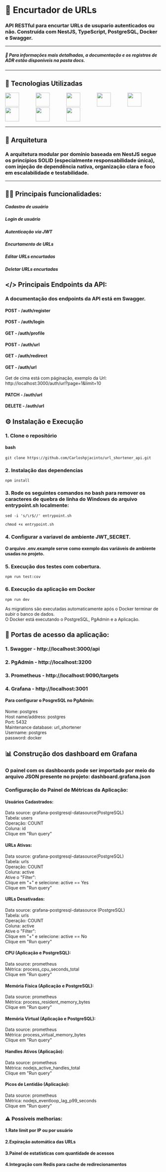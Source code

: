 # 🔗 Encurtador de URLs 

### API RESTful para encurtar URLs de usupario autenticados ou não. Construída com NestJS, TypeScript, PostgreSQL, Docker e Swagger.

---

##### 📄 Para informações mais detalhadas, a documentação e os registros de ADR estão disponíveis na pasta docs.

---

## 🚀 Tecnologias Utilizadas

<div>
  <img src="https://cdn.jsdelivr.net/gh/devicons/devicon@latest/icons/nestjs/nestjs-original.svg" width="45" height="45" style="margin-right: 50px;"/>
  <img src="https://cdn.jsdelivr.net/gh/devicons/devicon@latest/icons/nodejs/nodejs-original-wordmark.svg" width="45" height="45" style="margin-right: 50px;"/>
  <img src="https://cdn.jsdelivr.net/gh/devicons/devicon@latest/icons/typescript/typescript-original.svg" width="45" height="45" style="margin-right: 50px;"/>
  <img src="https://cdn.jsdelivr.net/gh/devicons/devicon@latest/icons/postgresql/postgresql-original-wordmark.svg" height="45" style="margin-right: 50px;"/>
  <img src="https://cdn.jsdelivr.net/gh/devicons/devicon@latest/icons/jest/jest-plain.svg" width="45" height="45"/>
  <img src="https://cdn.jsdelivr.net/gh/devicons/devicon@latest/icons/swagger/swagger-original-wordmark.svg" height="45" style="margin-right: 50px;"/>
  <img src="https://cdn.jsdelivr.net/gh/devicons/devicon@latest/icons/prometheus/prometheus-plain-wordmark.svg" height="45" style="margin-right: 50px;"/>
  <img src="https://cdn.jsdelivr.net/gh/devicons/devicon@latest/icons/grafana/grafana-original-wordmark.svg" height="45" style="margin-right: 50px;"/>
</div>

---

## 📁 Arquitetura

### A arquitetura modular por domínio baseada em NestJS segue os princípios SOLID (especialmente responsabilidade única), com injeção de dependência nativa, organização clara e foco em escalabilidade e testabilidade.

---

## 👨‍💻 Principais funcionalidades:

 ##### Cadastro de usuário
 ##### Login de usuário
 ##### Autenticação via JWT
 ##### Encurtamento de URLs
 ##### Editar URLs encurtadas
 ##### Deletar URLs encurtadas

## </> Principais Endpoints da API:

### A documentação dos endpoints da API está em Swagger.

#### POST - /auth/register

#### POST - /auth/login

#### GET - /auth/profile

#### POST - /auth/url

#### GET - /auth/redirect

#### GET - /auth/url

Get de cima está com páginação, exemplo da Url: http://localhost:3000/auth/url?page=1&limit=10

#### PATCH - /auth/url

#### DELETE - /auth/url

## ⚙️ Instalação e Execução

### 1. Clone o repositório

#### bash

    git clone https://github.com/Carloshpjacinto/url_shortener_api.git

### 2. Instalação das dependencias

    npm install

### 3. Rode os seguintes comandos no bash para remover os caracteres de quebra de linha do Windows do arquivo entrypoint.sh localmente:

    sed -i 's/\r$//' entrypoint.sh

    chmod +x entrypoint.sh

### 4. Configurar a variavel de ambiente JWT_SECRET.

#### O arquivo .env.example serve como exemplo das variáveis de ambiente usadas no projeto.

### 5. Execução dos testes com cobertura.

    npm run test:cov

### 6. Execução da aplicação em Docker

    npm run dev

As migrations são executadas automaticamente após o Docker terminar de subir o banco de dados.<br>
O Docker está executando o PostgreSQL, PgAdmin e a Aplicação.

## 🚪 Portas de acesso da aplicação:

### 1. Swagger - http://localhost:3000/api

### 2. PgAdmin - http://localhost:3200

### 3. Prometheus - http://localhost:9090/targets

### 4. Grafana - http://localhost:3001

#### Para configurar o PosgreSQL no PgAdmin:<br>
Nome:    postgres<br>
Host name/address:    postgres<br>
Port:    5432<br>
Maintenance database:    url_shortener<br>
Username:    postgres<br>
password:    docker

## 📊 Construção dos dashboard em Grafana

### O painel com os dashboards pode ser importado por meio do arquivo JSON presente no projeto: dashboard.grafana.json

### Configuração do Painel de Métricas da Aplicação:

#### Usuários Cadastrados: 
Data source: grafana-postgresql-datasource(PostgreSQL)<br>
Tabela: users<br>
Operação: COUNT<br>
Coluna: id<br>
Clique em "Run query"<br>

#### URLs Ativas:
Data source: grafana-postgresql-datasource(PostgreSQL)<br>
Tabela: urls<br>
Operação: COUNT<br>
Coluna: active<br>
Ative o "Filter":<br>
Clique em "+" e selecione: active == Yes<br>
Clique em "Run query"<br>

#### URLs Desativadas: 
Data source: grafana-postgresql-datasource (PostgreSQL)<br>
Tabela: urls<br>
Operação: COUNT<br>
Coluna: active<br>
Ative o "Filter":<br>
Clique em "+" e selecione: active == No<br>
Clique em "Run query"<br>

#### CPU (Aplicação e PostgreSQL):
Data source: prometheus<br>
Métrica: process_cpu_seconds_total<br>
Clique em "Run query"<br>

#### Memória Física (Aplicação e PostgreSQL):
Data source: prometheus<br>
Métrica: process_resident_memory_bytes<br>
Clique em "Run query"<br>

#### Memória Virtual (Aplicação e PostgreSQL):
Data source: prometheus<br>
Métrica: process_virtual_memory_bytes<br>
Clique em "Run query"<br>

#### Handles Ativos (Aplicação):
Data source: prometheus<br>
Métrica: nodejs_active_handles_total<br>
Clique em "Run query"<br>

#### Picos de Lentidão (Aplicação):
Data source: prometheus<br>
Métrica: nodejs_eventloop_lag_p99_seconds<br>
Clique em "Run query"<br>

### ⚠️ Possíveis melhorias:

#### 1.Rate limit por IP ou por usuário
#### 2.Expiração automática das URLs
#### 3.Painel de estatísticas com quantidade de acessos 
#### 4.Integração com Redis para cache de redirecionamentos 
